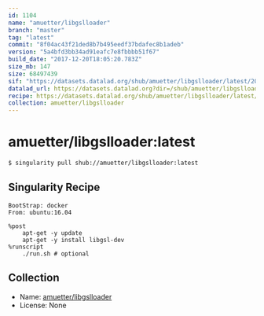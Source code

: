 ```yaml
---
id: 1104
name: "amuetter/libgslloader"
branch: "master"
tag: "latest"
commit: "8f04ac43f21ded8b7b495eedf37bdafec8b1adeb"
version: "5a4bfd3bb34ad91eafc7e8fbbbb51f67"
build_date: "2017-12-20T18:05:20.783Z"
size_mb: 147
size: 68497439
sif: "https://datasets.datalad.org/shub/amuetter/libgslloader/latest/2017-12-20-8f04ac43-5a4bfd3b/5a4bfd3bb34ad91eafc7e8fbbbb51f67.simg"
datalad_url: https://datasets.datalad.org?dir=/shub/amuetter/libgslloader/latest/2017-12-20-8f04ac43-5a4bfd3b/
recipe: https://datasets.datalad.org/shub/amuetter/libgslloader/latest/2017-12-20-8f04ac43-5a4bfd3b/Singularity
collection: amuetter/libgslloader
---
```


# amuetter/libgslloader:latest

```bash
$ singularity pull shub://amuetter/libgslloader:latest
```

## Singularity Recipe

```singularity
BootStrap: docker
From: ubuntu:16.04

%post
	apt-get -y update
	apt-get -y install libgsl-dev
%runscript
	./run.sh # optional
```

## Collection

 - Name: [amuetter/libgslloader](https://github.com/amuetter/libgslloader)
 - License: None


